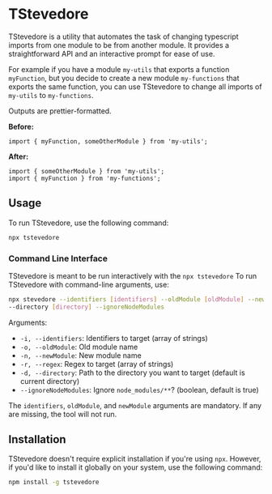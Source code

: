 # TStevedore

TStevedore is a utility that automates the task of changing typescript imports from one module to be from another module. 
It provides a straightforward API and an interactive prompt for ease of use.

For example if you have a module `my-utils` that exports a function `myFunction`, but you decide to create a new module
`my-functions` that exports the same function, you can use TStevedore to change all imports of `my-utils` to `my-functions`.

Outputs are prettier-formatted.

**Before:**
```
import { myFunction, someOtherModule } from 'my-utils';
```

**After:**
```
import { someOtherModule } from 'my-utils';
import { myFunction } from 'my-functions';
```

## Usage

To run TStevedore, use the following command:

```sh
npx tstevedore
``` 

### Command Line Interface

TStevedore is meant to be run interactively with the `npx tstevedore` To run TStevedore with command-line arguments, use:

```sh
npx stevedore --identifiers [identifiers] --oldModule [oldModule] --newModule [newModule] --regex [regex]
--directory [directory] --ignoreNodeModules
```

Arguments:

* `-i, --identifiers`: Identifiers to target (array of strings)
* `-o, --oldModule`: Old module name
* `-n, --newModule`: New module name
* `-r, --regex`: Regex to target (array of strings)
* `-d, --directory`: Path to the directory you want to target (default is current directory)
* `--ignoreNodeModules`: Ignore `node_modules/**`? (boolean, default is true)

The `identifiers`, `oldModule`, and `newModule` arguments are mandatory. If any are missing, the tool will not run.

## Installation

TStevedore doesn't require explicit installation if you're using `npx`. However, if you'd like to install it globally on
your system, use the following command:

```sh
npm install -g tstevedore
```
